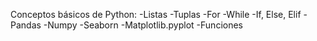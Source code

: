 Conceptos básicos de Python:
-Listas
-Tuplas
-For
-While
-If, Else, Elif
-Pandas
-Numpy
-Seaborn
-Matplotlib.pyplot
-Funciones
